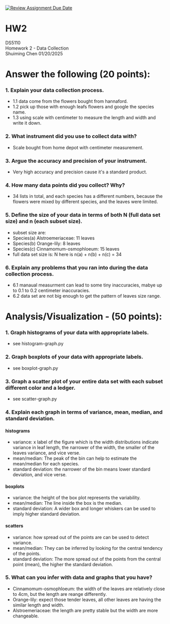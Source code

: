[![Review Assignment Due Date](https://classroom.github.com/assets/deadline-readme-button-22041afd0340ce965d47ae6ef1cefeee28c7c493a6346c4f15d667ab976d596c.svg)](https://classroom.github.com/a/AV-xh9XP)
# HW2
DS5110  
Homework 2 - Data Collection  
Shuiming Chen
01/20/2025

# Answer the following (20 points):
### 1. Explain your data collection process.
* 1.1 data come from the flowers bought from hannaford.
* 1.2 pick up those with enough leafs flowers and google the species name.
* 1.3 using scale with centimeter to measure the length and width and write it down.

### 2. What instrument did you use to collect data with?
* Scale bought from home depot with centimeter measurement.

### 3. Argue the accuracy and precision of your instrument.
* Very high accuracy and precision cause it's a standard product.

### 4. How many data points did you collect? Why?
* 34 lists in total, and each species has a different numbers, because the flowers were mixed by different species, and the leaves were limited.

### 5. Define the size of your data in terms of both N (full data set size) and n (each subset size).
* subset size are:
* Species(a) Alstroemeriaceae: 11 leaves
* Species(b) Orange-lily: 8 leaves
* Species(c) Cinnamomum-osmophloeum: 15 leaves
* full data set size is: N here is n(a) + n(b) + n(c) = 34

### 6. Explain any problems that you ran into during the data collection process.
* 6.1 manaual measurment can lead to some tiny inaccuracies, mabye up to 0.1 to 0.2 centimeter inaccuracies.
* 6.2 data set are not big enough to get the pattern of leaves size range.


# Analysis/Visualization - (50 points):
### 1. Graph histograms of your data with appropriate labels.
* see histogram-graph.py
### 2. Graph boxplots of your data with appropriate labels.
* see boxplot-graph.py
### 3. Graph a scatter plot of your entire data set with each subset different color and a ledger.
* see scatter-graph.py
### 4. Explain each graph in terms of variance, mean, median, and standard deviation.
#### histograms
* variance: x label of the figure which is the width distributions indicate variance in leaf length, the narrower of the width, the smaller of the leaves variance, and vice verse.
* mean/median: The peak of the bin can help to estimate the mean/median for each species.
* standard deviation: the narrower of the bin means lower standard deviation, and vice verse.

#### boxplots
* variance: the height of the box plot represents the variability.
* mean/median: The line inside the box is the median.
* standard deviation: A wider box and longer whiskers can be used to imply higher standard deviation.

#### scatters
* variance: how spread out of the points are can be used to detect variance.
* mean/median: They can be inferred by looking for the central tendency of the points.
* standard deviation: The more spread out of the points from the central point (mean), the higher the standard deviation.

### 5. What can you infer with data and graphs that you have?
* Cinnamomum-osmophloeum: the width of the leaves are relatively close to 4cm, but the length are reange differently.
* Orange-lily: expect those tender leaves, all other leaves are having the similar length and width.
* Alstroemeriaceae: the length are pretty stable but the width are more changeable.



